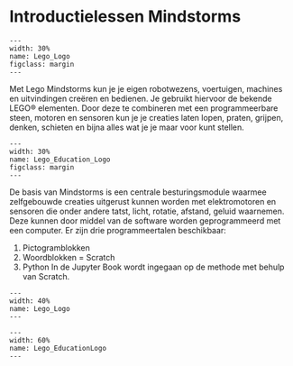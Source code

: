 # Introductielessen Mindstorms
```{figure} /LegoMindstorms/Figures/Lego_Logo.png
---
width: 30%
name: Lego_Logo
figclass: margin
---
```

Met Lego Mindstorms kun je je eigen robotwezens, voertuigen, machines en uitvindingen creëren en bedienen. Je gebruikt hiervoor de bekende LEGO® elementen. Door deze te combineren met een programmeerbare steen, motoren en sensoren kun je je creaties laten lopen, praten, grijpen, denken, schieten en bijna alles wat je je maar voor kunt stellen.
```{figure} /LegoMindstorms/Figures/Lego_Education_Logo.png
---
width: 30%
name: Lego_Education_Logo
figclass: margin
---
```
De basis van Mindstorms is een centrale besturingsmodule waarmee zelfgebouwde creaties uitgerust kunnen worden met elektromotoren en sensoren die onder andere tatst, licht, rotatie, afstand, geluid waarnemen. Deze kunnen door middel van de software worden geprogrammeerd met een computer. Er zijn drie programmeertalen beschikbaar:
1.	Pictogramblokken
2.	Woordblokken = Scratch
3.	Python
In de Jupyter Book wordt ingegaan op de methode met behulp van Scratch.

```{figure} /LegoMindstorms/Figures/Lego_Logo.png
---
width: 40%
name: Lego_Logo
---
``` 

```{figure} /LegoMindstorms/Figures/Lego_Education_Logo.png
---
width: 60%
name: Lego_EducationLogo
---
``` 